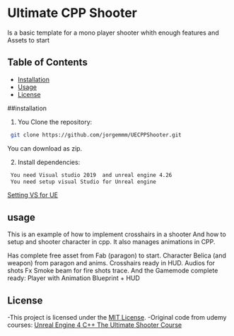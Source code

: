 # Ultimate CPP Shooter  
Is a basic template for a mono player shooter whith enough features and Assets to start 

## Table of Contents
- [Installation](#installation)
- [Usage](#usage)
- [License](#license)

##installation
1. You Clone the repository:
```bash
 git clone https://github.com/jorgemmm/UECPPShooter.git
```
You can download as zip.

2. Install dependencies:
```bash
 You need Visual studio 2019  and unreal engine 4.26
 You need setup visual Studio for Unreal engine 
 ```
[Setting VS for UE ](https://dev.epicgames.com/documentation/en-us/unreal-engine/setting-up-visual-studio-for-unreal-engine?application_version=4.27)

## usage

This is an example of how to implement crosshairs in a shooter
And how to setup and shooter character in cpp.
It also manages animations in CPP.

Has complete free asset from Fab (paragon) to start.
Character Belica (and weapon) from paragon and anims.
Crosshairs ready in HUD.
Audios for shots
Fx Smoke beam for fire shots trace.
And the Gamemode complete ready: Player with Animation Blueprint + HUD



## License
-This project is licensed under the [MIT License](https://mit-license.org/).
-Original code from udemy courses: [Unreal Engine 4 C++ The Ultimate Shooter Course](https://www.udemy.com/course/unreal-engine-the-ultimate-shooter-course/)
